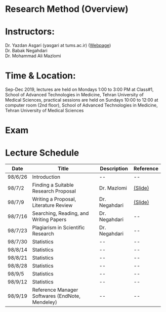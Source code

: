 # Research Method (Overview)

# Instructors: 
Dr. Yazdan Asgari (yasgari at tums.ac.ir) ([Webpage](https://www.tums.ac.ir/faculties/yasgari))
<br>Dr. Babak Negahdari
<br>Dr. Mohammad Ali Mazlomi
# Time & Location: 
Sep-Dec 2019, lectures are held on Mondays 1:00 to 3:00 PM at Class#1, School of Advanced Technologies in Medicine, Tehran University of Medical Sciences, practical sessions are held on Sundays 10:00 to 12:00 at computer room (2nd floor), School of Advanced Technologies in Medicine, Tehran University of Medical Sciences
# Exam

# Lecture Schedule
| Date | Title | Description | Reference |
| --- | --- | --- | --- |
| 98/6/26 | Introduction | -- | -- |
| 98/7/2 | Finding a Suitable Research Proposal | Dr. Mazlomi | [(Slide)](/slides/01-02-Intro.pdf) |
| 98/7/9 | Writing a Proposal, Literature Review | Dr. Negahdari | [(Slide)](/slides/03-Search-Pubmed.pdf) |
| 98/7/16 | Searching, Reading, and Writing Papers  | Dr. Negahdari | -- |
| 98/7/23 | Plagiarism in Scientific Research | Dr. Negahdari | -- |
| 98/7/30 | Statistics | -- | -- |
| 98/8/14 | Statistics | -- | -- |
| 98/8/21 | Statistics | -- | -- |
| 98/8/28 | Statistics | -- | -- |
| 98/9/5 | Statistics | -- | -- |
| 98/9/12 | Statistics | -- | -- |
| 98/9/19 | Reference Manager Softwares (EndNote, Mendeley) | -- | -- |
